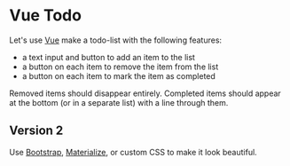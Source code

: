 


# Vue Todo

Let's use [Vue](https://vuejs.org/v2/guide/) make a todo-list with the following features:

- a text input and button to add an item to the list
- a button on each item to remove the item from the list
- a button on each item to mark the item as completed

Removed items should disappear entirely. Completed items should appear at the bottom (or in a separate list) with a line through them.

## Version 2

Use [Bootstrap](https://getbootstrap.com), [Materialize](https://materializecss.com), or custom CSS to make it look beautiful.
